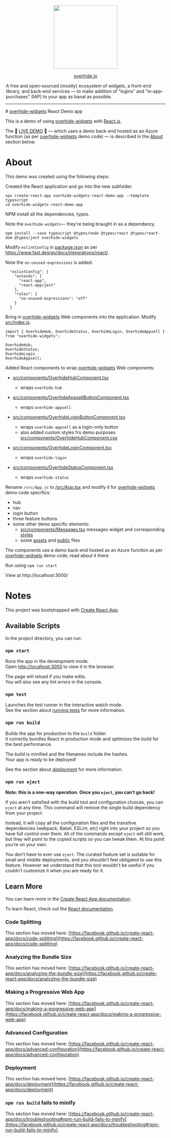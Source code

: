 <p align="center"><a href="https://overhide.io"><img src="https://overhide.github.io/overhide-widgets/assets/logo.png" width="200px"/></a></p>

<p align="center"><a href="https://overhide.io">overhide.io</a></p><p style="width: 500px; margin: auto">A free and open-sourced (mostly) ecosystem of widgets, a front-end library, and back-end services &mdash; to make addition of "logins" and "in-app-purchases" (IAP) to your app as banal as possible.</p>

<hr/>



# [overhide-widgets](https://github.com/overhide/overhide-widgets) React Demo app



This is a demo of using [overhide-widgets](https://github.com/overhide/overhide-widgets) with  [React.js](https://reactjs.org/).

The 🎈 [LIVE DEMO](https://overhide.github.io/overhide-widgets-react-demo-app/build/index.html) 🎈 &mdash; which uses a demo back-end hosted as an Azure function (as per  [overhide-widgets](https://github.com/overhide/overhide-widgets) demo code) &mdash; is described in the [About](#about) section below.



# About

This demo was created using the following steps: 



Created the React application and go into the new subfolder.

````
npx create-react-app overhide-widgets-react-demo-app -–template typescript
cd overhide-widgets-react-demo-app
````



NPM install all the dependencies, types.

Note the `overhide-widgets`&mdash; they're being braught in as a dependancy.

```
npm install --save typescript @types/node @types/react @types/react-dom @types/jest overhide-widgets
```



Modify `eslintConfig` in [package.json](./package.json) as per https://www.fast.design/docs/integrations/react/.

Note the `no-unused-expressions` is added.

```
  "eslintConfig": {
    "extends": [
      "react-app",
      "react-app/jest"
    ],
    "rules": {
      "no-unused-expressions": "off"
    }
  }
```



Bring in [overhide-widgets](https://github.com/overhide/overhide-widgets) Web components into the application.  Modify [src/index.js](src/index.js).

```
import { OverhideHub, OverhideStatus, OverhideLogin, OverhideAppsell } from "overhide-widgets";

OverhideHub;
OverhideStatus;
OverhideLogin
OverhideAppsell;
```



Added React components to wrap [overhide-widgets](https://github.com/overhide/overhide-widgets) Web components:

- [src/components/OverhideHubComponent.tsx](src/components/OverhideHubComponent.tsx)

  - wraps `overhide-hub`

- [src/components/OverhideAppsellButtonComponent.tsx](src/components/OverhideAppsellButtonComponent.tsx)

  - wraps `overhide-appsell`

- [src/components/OverhideLoginButtonComponent.tsx](src/components/OverhideLoginButtonComponent.tsx)

  - wraps `overhide-appsell` as a login-only button
  - also added custom styles fro demo purposes [src/components/OverhideHubComponent.css](src/components/OverhideHubComponent.css)

- [src/components/OverhideLoginComponent.tsx](src/components/OverhideLoginComponent.tsx)

  - wraps `overhide-login`

- [src/components/OverhideStatusComponent.tsx](src/components/OverhideStatusComponent.tsx)

  - wraps `overhide-status`

  

Rename `/src/App.js` to [/src/App.tsx](/src/App.tsx) and modify it for  [overhide-widgets](https://github.com/overhide/overhide-widgets) demo code specifics:

- hub
- nav
- login button
- three feature buttons
- some other demo specific elements:
  - [src/components/Messages.tsx](src/components/Messages.tsx) messages widget and corresponding [styles](src/components/Messages.css)
  - some [assets](src/assets) and [public](./public) files



The components use a demo back-end hosted as an Azure function as per  [overhide-widgets](https://github.com/overhide/overhide-widgets) demo code, read about it there.



Run using `npm run start`

View at http://localhost:3000/



# Notes

This project was bootstrapped with [Create React App](https://github.com/facebook/create-react-app).

## Available Scripts

In the project directory, you can run:

### `npm start`

Runs the app in the development mode.\
Open [http://localhost:3000](http://localhost:3000) to view it in the browser.

The page will reload if you make edits.\
You will also see any lint errors in the console.

### `npm test`

Launches the test runner in the interactive watch mode.\
See the section about [running tests](https://facebook.github.io/create-react-app/docs/running-tests) for more information.

### `npm run build`

Builds the app for production to the `build` folder.\
It correctly bundles React in production mode and optimizes the build for the best performance.

The build is minified and the filenames include the hashes.\
Your app is ready to be deployed!

See the section about [deployment](https://facebook.github.io/create-react-app/docs/deployment) for more information.

### `npm run eject`

**Note: this is a one-way operation. Once you `eject`, you can’t go back!**

If you aren’t satisfied with the build tool and configuration choices, you can `eject` at any time. This command will remove the single build dependency from your project.

Instead, it will copy all the configuration files and the transitive dependencies (webpack, Babel, ESLint, etc) right into your project so you have full control over them. All of the commands except `eject` will still work, but they will point to the copied scripts so you can tweak them. At this point you’re on your own.

You don’t have to ever use `eject`. The curated feature set is suitable for small and middle deployments, and you shouldn’t feel obligated to use this feature. However we understand that this tool wouldn’t be useful if you couldn’t customize it when you are ready for it.

## Learn More

You can learn more in the [Create React App documentation](https://facebook.github.io/create-react-app/docs/getting-started).

To learn React, check out the [React documentation](https://reactjs.org/).

### Code Splitting

This section has moved here: [https://facebook.github.io/create-react-app/docs/code-splitting](https://facebook.github.io/create-react-app/docs/code-splitting)

### Analyzing the Bundle Size

This section has moved here: [https://facebook.github.io/create-react-app/docs/analyzing-the-bundle-size](https://facebook.github.io/create-react-app/docs/analyzing-the-bundle-size)

### Making a Progressive Web App

This section has moved here: [https://facebook.github.io/create-react-app/docs/making-a-progressive-web-app](https://facebook.github.io/create-react-app/docs/making-a-progressive-web-app)

### Advanced Configuration

This section has moved here: [https://facebook.github.io/create-react-app/docs/advanced-configuration](https://facebook.github.io/create-react-app/docs/advanced-configuration)

### Deployment

This section has moved here: [https://facebook.github.io/create-react-app/docs/deployment](https://facebook.github.io/create-react-app/docs/deployment)

### `npm run build` fails to minify

This section has moved here: [https://facebook.github.io/create-react-app/docs/troubleshooting#npm-run-build-fails-to-minify](https://facebook.github.io/create-react-app/docs/troubleshooting#npm-run-build-fails-to-minify)